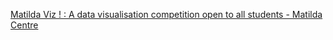 [Matilda Viz ! : A data visualisation competition open to all students - Matilda Centre](https://qi.tc/qi/117078)